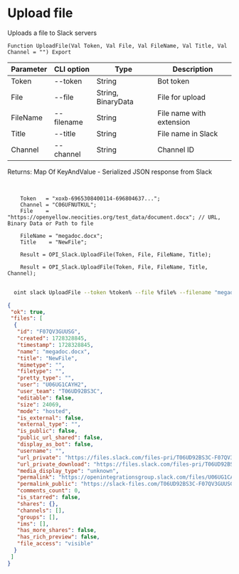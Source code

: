 ﻿---
sidebar_position: 2
---

# Upload file
 Uploads a file to Slack servers



`Function UploadFile(Val Token, Val File, Val FileName, Val Title, Val Channel = "") Export`

  | Parameter | CLI option | Type | Description |
  |-|-|-|-|
  | Token | --token | String | Bot token |
  | File | --file | String, BinaryData | File for upload |
  | FileName | --filename | String | File name with extension |
  | Title | --title | String | File name in Slack |
  | Channel | --channel | String | Channel ID |

  
  Returns:  Map Of KeyAndValue - Serialized JSON response from Slack

<br/>




```bsl title="Code example"
    Token   = "xoxb-6965308400114-696804637...";
    Channel = "C06UFNUTKUL";
    File    = "https://openyellow.neocities.org/test_data/document.docx"; // URL, Binary Data or Path to file

    FileName = "megadoc.docx";
    Title    = "NewFile";

    Result = OPI_Slack.UploadFile(Token, File, FileName, Title);

    Result = OPI_Slack.UploadFile(Token, File, FileName, Title, Channel);
```



```sh title="CLI command example"
    
  oint slack UploadFile --token %token% --file %file% --filename "megadoc.docx" --title %title% --channel "C123456"

```

```json title="Result"
{
 "ok": true,
 "files": [
  {
   "id": "F07QV3GUUSG",
   "created": 1728328845,
   "timestamp": 1728328845,
   "name": "megadoc.docx",
   "title": "NewFile",
   "mimetype": "",
   "filetype": "",
   "pretty_type": "",
   "user": "U06UG1CAYH2",
   "user_team": "T06UD92BS3C",
   "editable": false,
   "size": 24069,
   "mode": "hosted",
   "is_external": false,
   "external_type": "",
   "is_public": false,
   "public_url_shared": false,
   "display_as_bot": false,
   "username": "",
   "url_private": "https://files.slack.com/files-pri/T06UD92BS3C-F07QV3GUUSG/megadoc.docx",
   "url_private_download": "https://files.slack.com/files-pri/T06UD92BS3C-F07QV3GUUSG/download/megadoc.docx",
   "media_display_type": "unknown",
   "permalink": "https://openintegrationsgroup.slack.com/files/U06UG1CAYH2/F07QV3GUUSG/megadoc.docx",
   "permalink_public": "https://slack-files.com/T06UD92BS3C-F07QV3GUUSG-04cdf73478",
   "comments_count": 0,
   "is_starred": false,
   "shares": {},
   "channels": [],
   "groups": [],
   "ims": [],
   "has_more_shares": false,
   "has_rich_preview": false,
   "file_access": "visible"
  }
 ]
}
```
